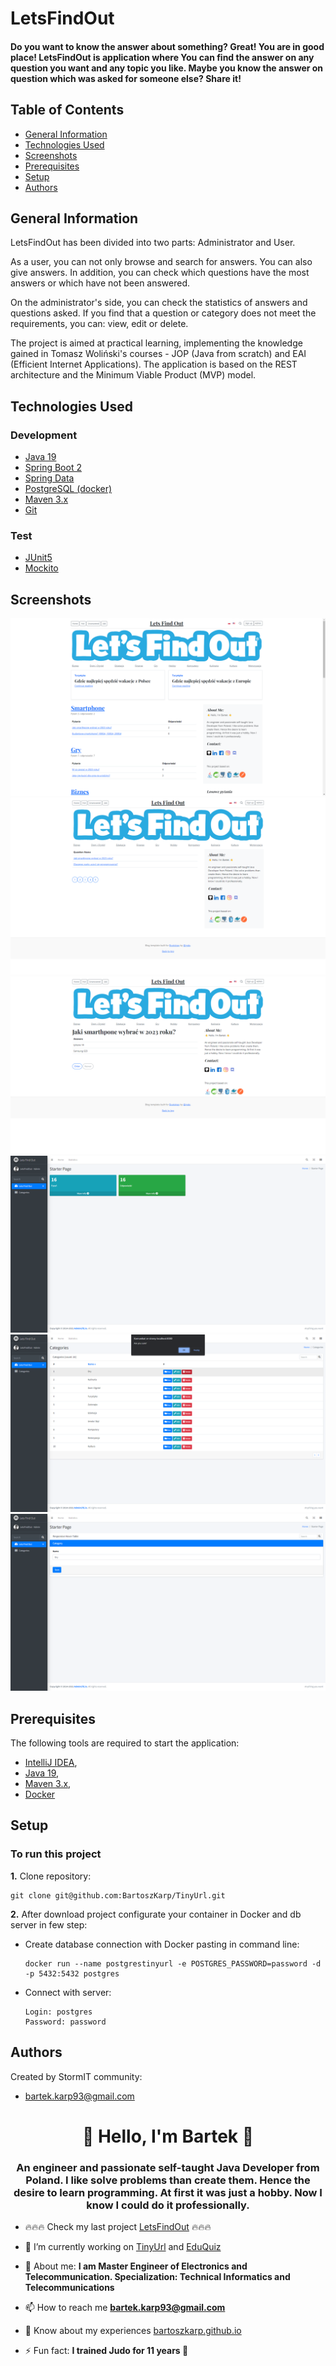 # LetsFindOut

#### Do you want to know the answer about something? Great! You are in good place! LetsFindOut is application where You can find the answer on any question you want and any topic you like. Maybe you know the answer on question which was asked for someone else? Share it!

## Table of Contents
* [General Information](#general-information)
* [Technologies Used](#technologies-used)
* [Screenshots](#screenshots)
* [Prerequisites](#prerequisites)
* [Setup](#setup)
* [Authors](#authors)

## General Information

LetsFindOut has been divided into two parts: Administrator and User.

As a user, you can not only browse and search for answers. You can also give answers. In addition, you can check which questions have the most answers or which have not been answered.

On the administrator's side, you can check the statistics of answers and questions asked. If you find that a question or category does not meet the requirements, you can: view, edit or delete.

The project is aimed at practical learning, implementing the knowledge gained in Tomasz Woliński's courses - JOP (Java from scratch) and EAI (Efficient Internet Applications).
The application is based on the REST architecture and the Minimum Viable Product (MVP) model.

## Technologies Used
### Development
- [Java 19](https://openjdk.org/projects/jdk/19/)
- [Spring Boot 2](https://spring.io/projects/spring-boot)
- [Spring Data](https://spring.io/projects/spring-data)
- [PostgreSQL (docker)](https://www.postgresql.org/)
- [Maven 3.x](https://maven.apache.org/)
- [Git](https://git-scm.com/)


### Test
- [JUnit5](https://junit.org/junit5/)
- [Mockito](https://site.mockito.org/)

## Screenshots
![1-IndexView](src/main/resources/readme-img/LetsFindOut-1-IndexView.png)
![2-HotQuestion](src/main/resources/readme-img/LetsFindOut-2-HotQuestion.png)
![3-QuestionAnswer](src/main/resources/readme-img/LetsFindOut-3-QuestionAnswer.png)
![4-AdminHome](src/main/resources/readme-img/LetsFindOut-4-AdminHome.png)
![5-AdminDelete](src/main/resources/readme-img/LetsFindOut-5-AdminDelete.png)
![6-AdminEdit](src/main/resources/readme-img/LetsFindOut-6-AdminEdit.png)

## Prerequisites
The following tools are required to start the application:

- [IntelliJ IDEA](https://www.jetbrains.com/idea/),
- [Java 19](https://openjdk.org/projects/jdk/19/),
- [Maven 3.x](https://maven.apache.org/download.cgi),
- [Docker](https://docs.docker.com/get-docker/)

## Setup

### To run this project 

**1.** Clone repository:

    git clone git@github.com:BartoszKarp/TinyUrl.git


**2.** After download project configurate your container in Docker and db server in few step:

- Create database connection with Docker pasting in command line:
  
      docker run --name postgrestinyurl -e POSTGRES_PASSWORD=password -d -p 5432:5432 postgres

- Connect with server:

      Login: postgres
      Password: password


## Authors
Created by StormIT community:
- bartek.karp93@gmail.com


<h1 align="center">👋 Hello, I'm Bartek 👋</h1>
<h3 align="center">An engineer and passionate self-taught Java Developer from Poland. I like solve problems than create them. Hence the desire to learn programming. At first it was just a hobby. Now I know I could do it professionally.</h3>

- 🔥🔥🔥 Check my last project [LetsFindOut](https://github.com/BartoszKarp/LetsFindOut) 🔥🔥🔥

- 🔭 I’m currently working on [TinyUrl](https://github.com/StormITpl/TinyUrl) and [EduQuiz](https://github.com/StormITpl/EduQuiz)

- 💼 About me: **I am Master Engineer of Electronics and Telecommunication. Specialization: Technical Informatics and Telecommunications**

- 📫 How to reach me **bartek.karp93@gmail.com**

- 📄 Know about my experiences [bartoszkarp.github.io](https://bartoszkarp.github.io)

- ⚡ Fun fact: **I trained Judo for 11 years 🥋**
